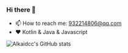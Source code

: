 ### Hi there 👋
- 📫 How to reach me: 932214806@qq.com
- ❤️ Kotlin & Java & Javascript

![Alkaidcc's GitHub stats](https://github-readme-stats.vercel.app/api?username=alkaidcc&show_icons=true&theme=radical)
<!--
**Alkaidcc/Alkaidcc** is a ✨ _special_ ✨ repository because its `README.md` (this file) appears on your GitHub profile.

Here are some ideas to get you started:

- 🔭 I’m currently working on ...
- 🌱 I’m currently learning ...
- 👯 I’m looking to collaborate on ...
- 🤔 I’m looking for help with ...
- 💬 Ask me about ...
- 📫 How to reach me: ...
- 😄 Pronouns: ...
- ⚡ Fun fact: ...
-->
